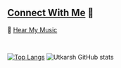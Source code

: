
## [Connect With Me](https://linktr.ee/utkarsh06) 💬

 🎵 [Hear My Music](https://www.youtube.com/c/Muzikarsh)

<br>

[![Top Langs](https://github-readme-stats.vercel.app/api/top-langs/?username=utkarsh006&layout=compact)](https://github.com/utkarsh006/github-readme-stats)
![Utkarsh GitHub stats](https://github-readme-stats.vercel.app/api?username=utkarsh006&show_icons=true&theme=transparent)
